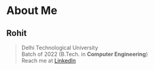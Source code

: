 
# About Me

## Rohit

> Delhi Technological University <br>
> Batch of 2022 (B.Tech. in <b>Computer Engineering</b>) <br>
> Reach me at <a href='https://www.linkedin.com/in/rohit-n-1110aa192/'> LinkedIn </a> <br>
